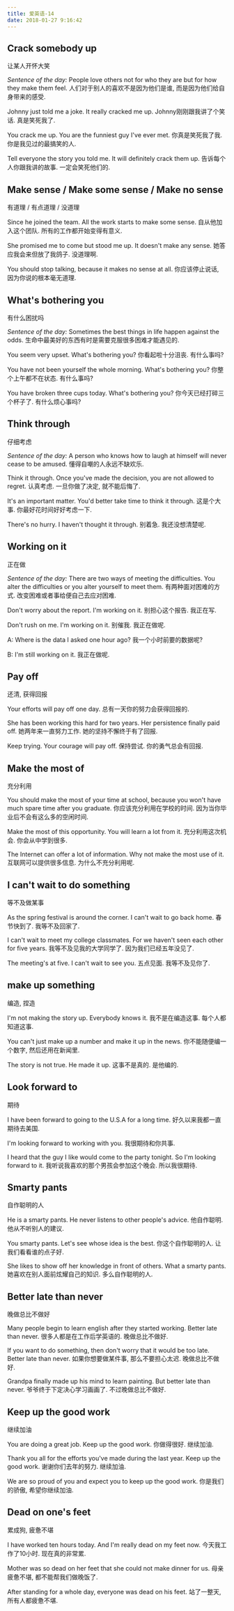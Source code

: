 ```yaml
---
title: 爱英语-14
date: 2018-01-27 9:16:42
---
```


## Crack somebody up
让某人开怀大笑

_Sentence of the day:_
People love others not for who they are but for how they make them feel.
人们对于别人的喜欢不是因为他们是谁, 而是因为他们给自身带来的感受.

Johnny just told me a joke. It really cracked me up.
Johnny刚刚跟我讲了个笑话. 真是笑死我了.

You crack me up. You are the funniest guy I've ever met.
你真是笑死我了我. 你是我见过的最搞笑的人.

Tell everyone the story you told me. It will definitely crack them up.
告诉每个人你跟我讲的故事. 一定会笑死他们的.

## Make sense / Make some sense / Make no sense
有道理 / 有点道理 / 没道理

Since he joined the team. All the work starts to make some sense.
自从他加入这个团队. 所有的工作都开始变得有意义.

She promised me to come but stood me up. It doesn't make any sense.
她答应我会来但放了我鸽子. 没道理啊.

You should stop talking, because it makes no sense at all.
你应该停止说话, 因为你说的根本毫无道理.

## What's bothering you
有什么困扰吗

_Sentence of the day:_
Sometimes the best things in life happen against the odds.
生命中最美好的东西有时是需要克服很多困难才能遇见的.

You seem very upset. What's bothering you?
你看起啦十分沮丧. 有什么事吗?

You have not been yourself the whole morning. What's bothering you?
你整个上午都不在状态. 有什么事吗?

You have broken three cups today. What's bothering you?
你今天已经打碎三个杯子了. 有什么烦心事吗?

## Think through
仔细考虑

_Sentence of the day:_
A person who knows how to laugh at himself will never cease to be amused.
懂得自嘲的人永远不缺欢乐.

Think it through. Once you've made the decision, you are not allowed to regret.
认真考虑. 一旦你做了决定, 就不能后悔了.

It's an important matter. You'd better take time to think it through.
这是个大事. 你最好花时间好好考虑一下.

There's no hurry. I haven't thought it through.
别着急. 我还没想清楚呢.

## Working on it
正在做

_Sentence of the day:_
There are two ways of meeting the difficulties. You alter the difficulties or you alter yourself to meet them.
有两种面对困难的方式. 改变困难或者事给便自己去应对困难.

Don't worry about the report. I'm working on it.
别担心这个报告. 我正在写.

Don't rush on me. I'm working on it.
别催我. 我正在做呢.

A: Where is the data I asked one hour ago?
我一个小时前要的数据呢?

B: I'm still working on it.
我正在做呢.

## Pay off
还清, 获得回报

Your efforts will pay off one day.
总有一天你的努力会获得回报的.

She has been working this hard for two years. Her persistence finally paid off.
她两年来一直努力工作. 她的坚持不懈终于有了回报.

Keep trying. Your courage will pay off.
保持尝试. 你的勇气总会有回报.

## Make the most of
充分利用

You should make the most of your time at school, because you won't have much spare time after you graduate.
你应该充分利用在学校的时间. 因为当你毕业后不会有这么多的空闲时间.

Make the most of this opportunity. You will learn a lot from it.
充分利用这次机会. 你会从中学到很多.

The Internet can offer a lot of information. Why not make the most use of it.
互联网可以提供很多信息. 为什么不充分利用呢.

## I can't wait to do something
等不及做某事

As the spring festival is around the corner. I can't wait to go back home.
春节快到了. 我等不及回家了.

I can't wait to meet my college classmates. For we haven't seen each other for five years.
我等不及见我的大学同学了. 因为我们已经五年没见了.

The meeting's at five. I can't wait to see you.
五点见面. 我等不及见你了.

## make up something
编造, 捏造

I'm not making the story up. Everybody knows it.
我不是在编造这事. 每个人都知道这事.

You can't just make up a number and make it up in the news.
你不能随便编一个数字, 然后还用在新闻里.

The story is not true. He made it up.
这事不是真的. 是他编的.

## Look forward to
期待

I have been forward to going to the U.S.A for a long time.
好久以来我都一直期待去美国.

I'm looking forward to working with you.
我很期待和你共事.

I heard that the guy I like would come to the party tonight. So I'm looking forward to it.
我听说我喜欢的那个男孩会参加这个晚会. 所以我很期待.

## Smarty pants
自作聪明的人

He is a smarty pants. He never listens to other people's advice.
他自作聪明. 他从不听别人的建议.

You smarty pants. Let's see whose idea is the best.
你这个自作聪明的人. 让我们看看谁的点子好.

She likes to show off her knowledge in front of others. What a smarty pants.
她喜欢在别人面前炫耀自己的知识. 多么自作聪明的人.

## Better late than never
晚做总比不做好

Many people begin to learn english after they started working. Better late than never.
很多人都是在工作后学英语的. 晚做总比不做好.

If you want to do something, then don't worry that it would be too late. Better late than never.
如果你想要做某件事, 那么不要担心太迟. 晚做总比不做好.

Grandpa finally made up his mind to learn painting. But better late than never.
爷爷终于下定决心学习画画了. 不过晚做总比不做好.

## Keep up the good work
继续加油

You are doing a great job. Keep up the good work.
你做得很好. 继续加油.

Thank you all for the efforts you've made during the last year. Keep up the good work.
谢谢你们去年的努力. 继续加油.

We are so proud of you and expect you to keep up the good work.
你是我们的骄傲, 希望你继续加油.

## Dead on one's feet
累成狗, 疲惫不堪

I have worked ten hours today. And I'm really dead on my feet now.
今天我工作了10小时. 现在真的非常累.

Mother was so dead on her feet that she could not make dinner for us.
母亲疲惫不堪, 都不能帮我们做晚饭了.

After standing for a whole day, everyone was dead on his feet.
站了一整天, 所有人都疲惫不堪.

